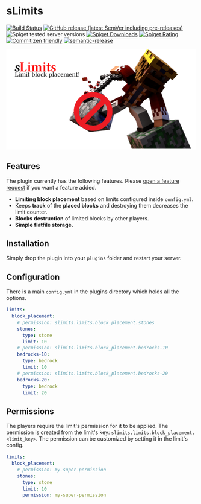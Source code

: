 # sLimits

[![Build Status](https://github.com/Silthus/sLimits/workflows/Build/badge.svg)](../../actions?query=workflow%3ABuild)
[![GitHub release (latest SemVer including pre-releases)](https://img.shields.io/github/v/release/Silthus/sLimits?include_prereleases&label=release)](../../releases)
![Spiget tested server versions](https://img.shields.io/spiget/tested-versions/78922)
[![Spiget Downloads](https://img.shields.io/spiget/downloads/78922)](https://www.spigotmc.org/resources/slimits.78922/)
[![Spiget Rating](https://img.shields.io/spiget/rating/78922)](https://www.spigotmc.org/resources/slimits.78922/)
[![Commitizen friendly](https://img.shields.io/badge/commitizen-friendly-brightgreen.svg)](http://commitizen.github.io/cz-cli/)
[![semantic-release](https://img.shields.io/badge/%20%20%F0%9F%93%A6%F0%9F%9A%80-semantic--release-e10079.svg)](https://github.com/semantic-release/semantic-release)

[![sLimits Splash Screen](assets/slimits_splash_small.png)](https://www.spigotmc.org/resources/slimits.78922/)


## Features

The plugin currently has the following features. Please [open a feature request](https://github.com/Silthus/sLimits/issues/new?assignees=&labels=&template=feature_request.md&title=) if you want a feature added.

- **Limiting block placement** based on limits configured inside `config.yml`.
- Keeps **track** of the **placed blocks** and destroying them decreases the limit counter.
- **Blocks destruction** of limited blocks by other players.
- **Simple flatfile storage.**

## Installation

Simply drop the plugin into your `plugins` folder and restart your server.

## Configuration

There is a main `config.yml` in the plugins directory which holds all the options.

```yaml
limits:
  block_placement:
    # permission: slimits.limits.block_placement.stones
    stones:
      type: stone
      limit: 10
    # permission: slimits.limits.block_placement.bedrocks-10
    bedrocks-10:
      type: bedrock
      limit: 10
    # permission: slimits.limits.block_placement.bedrocks-20
    bedrocks-20:
      type: bedrock
      limit: 20
```

## Permissions

The players require the limit's permission for it to be applied. The permission is created from the limit's key: `slimits.limits.block_placement.<limit_key>`. The permission can be customized by setting it in the limit's config.

```yaml
limits:
  block_placement:
    # permission: my-super-permission
    stones:
      type: stone
      limit: 10
      permission: my-super-permission
```